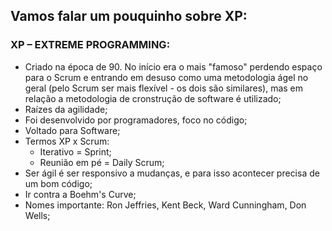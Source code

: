 ## Vamos falar um pouquinho sobre XP:



### XP – EXTREME PROGRAMMING:

- Criado na época de 90. No início era o mais "famoso" perdendo espaço para o Scrum e entrando em desuso como uma metodologia ágel no geral (pelo Scrum ser mais flexível - os dois são similares), mas em relação a metodologia de cronstrução de software é utilizado;
- Raízes da agilidade;
- Foi desenvolvido por programadores, foco no código;
- Voltado para Software;
- Termos XP x Scrum:
  - Iterativo = Sprint;
  - Reunião em pé = Daily Scrum;
- Ser ágil é ser responsivo a mudanças, e para isso acontecer precisa de um bom código;
- Ir contra a Boehm's Curve;
- Nomes importante: Ron Jeffries, Kent Beck, Ward Cunningham, Don Wells;
